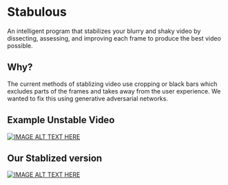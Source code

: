 # Stabulous
An intelligent program that stabilizes your blurry and shaky video by dissecting, assessing, and improving each frame to produce the best video possible. 

## Why?
The current methods of stablizing video use cropping or black bars which excludes parts of the frames and takes away from the user experience. We wanted to fix this using generative adversarial networks.

## Example Unstable Video

[![IMAGE ALT TEXT HERE](https://img.youtube.com/vi/YOUTUBE_VIDEO_ID_HERE/0.jpg)](https://www.youtube.com/watch?v=PtN5y9vopxs&ab_channel=Kamal)

## Our Stablized version

[![IMAGE ALT TEXT HERE](https://img.youtube.com/vi/YOUTUBE_VIDEO_ID_HERE/0.jpg)](https://youtube.com/shorts/-lbUAbQWVq4)
